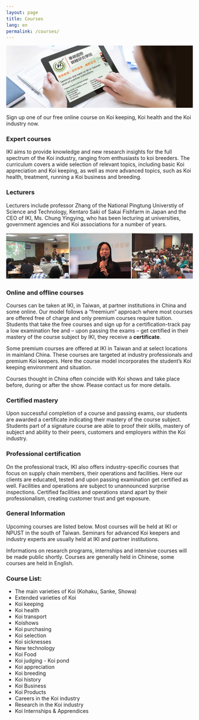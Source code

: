 ```yaml
---
layout: page
title: Courses
lang: en
permalink: /courses/
---
```



![home-page-header-tablet1-1300x433](/images/main/home-page-header-tablet1-1300x433.jpg)

Sign up one of our free online course on Koi keeping, Koi health and the Koi industry now.

### Expert courses

IKI aims to provide knowledge and new research insights for the full spectrum of the Koi industry, ranging from enthusiasts to koi breeders. The curriculum covers a wide selection of relevant topics, including basic Koi appreciation and Koi keeping, as well as more advanced topics, such as Koi health, treatment, running a Koi business and breeding.

### Lecturers

Lecturers include professor Zhang of the National Pingtung Universtiy of Science and Technology, Kentaro Saki of Sakai Fishfarm in Japan and the CEO of IKI, Ms. Chung Yingying, who has been lecturing at universities, government agencies and Koi associations for a number of years.

![home-page-education-960x240](/images/main/home-page-education-960x240.jpg)  

### Online and offline courses

Courses can be taken at IKI, in Taiwan, at partner institutions in China and some online. Our model follows a “freemium” approach where most courses are offered free of charge and only premium courses require tuition. Students that take the free courses and sign up for a certification-track pay a low examination fee and – upon passing the exams – get certified in their mastery of the course subject by IKI, they receive a **certificate**.

Some premium courses are offered at IKI in Taiwan and at select locations in mainland China. These courses are targeted at industry professionals and premium Koi keepers. Here the course model incorporates the student’s Koi keeping environment and situation.

Courses thought in China often coincide with Koi shows and take place before, during or after the show. Please contact us for more details.

### Certified mastery

Upon successful completion of a course and passing exams, our students are awarded a certificate indicating their mastery of the course subject. Students part of a signature course are able to proof their skills, mastery of subject and ability to their peers, customers and employers within the Koi industry.

### Professional certification

On the professional track, IKI also offers industry-specific courses that focus on supply chain members, their operations and facilities. Here our clients are educated, tested and upon passing examination get certified as well. Facilities and operations are subject to unannounced surprise inspections. Certified facilities and operations stand apart by their professionalism, creating customer trust and get exposure.

### General Information

Upcoming courses are listed below. Most courses will be held at IKI or NPUST in the south of Taiwan. Seminars for advanced Koi keepers and industry experts are usually held at IKI and partner institutions.

Informations on research programs, internships and intensive courses will be made public shortly. Courses are generally held in Chinese, some courses are held in English.

### Course List:

- The main varieties of Koi (Kohaku, Sanke, Showa)  
- Extended varieties of Koi  
- Koi keeping  
- Koi health  
- Koi transport  
- Koishows  
- Koi purchasing  
- Koi selection  
- Koi sicknesses  
- New technology  
- Koi Food  
- Koi judging - Koi pond  
- Koi appreciation  
- Koi breeding  
- Koi history  
- Koi Business  
- Koi Products  
- Careers in the Koi industry  
- Research in the Koi industry  
- Koi Internships & Apprendices
